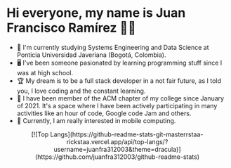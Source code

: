 # Hi everyone, my name is Juan Francisco Ramírez 👨‍💻
- 📘 I'm currently studying Systems Engineering and Data Science at Ponticia Universidad Javeriana (Bogotá, Colombia).
- 🖥 I've been someone pasionated by learning programming stuff since I was at high school.
- 🏆 My dream is to be a full stack developer in a not fair future, as I told you, I love coding and the constant learning.
- 🥇 I have been member of the ACM chapter of my college since January of 2021. It's a space where I have been actively participating in many activities like an hour of code, Google code Jam and others.
- 🧠 Currently, I am really interested in mobile computing.

<div align="center">
  [![Top Langs](https://github-readme-stats-git-masterrstaa-rickstaa.vercel.app/api/top-langs/?username=juanfra312003&theme=dracula)](https://github.com/juanfra312003/github-readme-stats)
</div>
<!--
**juanfra312003/juanfra312003** is a ✨ _special_ ✨ repository because its `README.md` (this file) appears on your GitHub profile.

Here are some ideas to get you started:

- 🔭 I’m currently working on ...
- 🌱 I’m currently learning ...
- 👯 I’m looking to collaborate on ...
- 🤔 I’m looking for help with ...
- 💬 Ask me about ...
- 📫 How to reach me: ...
- 😄 Pronouns: ...
- ⚡ Fun fact: ...
-->
